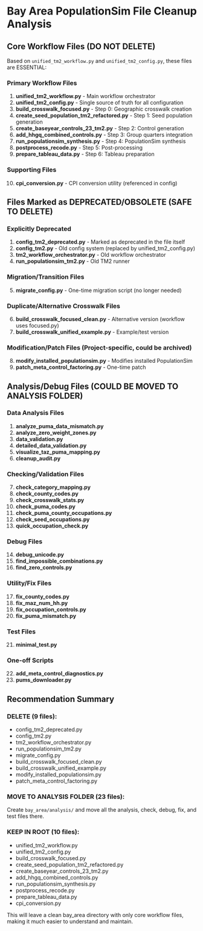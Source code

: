 # Bay Area PopulationSim File Cleanup Analysis

## Core Workflow Files (DO NOT DELETE)

Based on `unified_tm2_workflow.py` and `unified_tm2_config.py`, these files are ESSENTIAL:

### Primary Workflow Files
1. **unified_tm2_workflow.py** - Main workflow orchestrator
2. **unified_tm2_config.py** - Single source of truth for all configuration
3. **build_crosswalk_focused.py** - Step 0: Geographic crosswalk creation
4. **create_seed_population_tm2_refactored.py** - Step 1: Seed population generation
5. **create_baseyear_controls_23_tm2.py** - Step 2: Control generation
6. **add_hhgq_combined_controls.py** - Step 3: Group quarters integration
7. **run_populationsim_synthesis.py** - Step 4: PopulationSim synthesis
8. **postprocess_recode.py** - Step 5: Post-processing
9. **prepare_tableau_data.py** - Step 6: Tableau preparation

### Supporting Files
10. **cpi_conversion.py** - CPI conversion utility (referenced in config)

## Files Marked as DEPRECATED/OBSOLETE (SAFE TO DELETE)

### Explicitly Deprecated
1. **config_tm2_deprecated.py** - Marked as deprecated in the file itself
2. **config_tm2.py** - Old config system (replaced by unified_tm2_config.py)
3. **tm2_workflow_orchestrator.py** - Old workflow orchestrator
4. **run_populationsim_tm2.py** - Old TM2 runner

### Migration/Transition Files
5. **migrate_config.py** - One-time migration script (no longer needed)

### Duplicate/Alternative Crosswalk Files
6. **build_crosswalk_focused_clean.py** - Alternative version (workflow uses focused.py)
7. **build_crosswalk_unified_example.py** - Example/test version

### Modification/Patch Files (Project-specific, could be archived)
8. **modify_installed_populationsim.py** - Modifies installed PopulationSim
9. **patch_meta_control_factoring.py** - One-time patch

## Analysis/Debug Files (COULD BE MOVED TO ANALYSIS FOLDER)

### Data Analysis Files
1. **analyze_puma_data_mismatch.py**
2. **analyze_zero_weight_zones.py**
3. **data_validation.py**
4. **detailed_data_validation.py**
5. **visualize_taz_puma_mapping.py**
6. **cleanup_audit.py**

### Checking/Validation Files
7. **check_category_mapping.py**
8. **check_county_codes.py**
9. **check_crosswalk_stats.py**
10. **check_puma_codes.py**
11. **check_puma_county_occupations.py**
12. **check_seed_occupations.py**
13. **quick_occupation_check.py**

### Debug Files
14. **debug_unicode.py**
15. **find_impossible_combinations.py**
16. **find_zero_controls.py**

### Utility/Fix Files
17. **fix_county_codes.py**
18. **fix_maz_num_hh.py**
19. **fix_occupation_controls.py**
20. **fix_puma_mismatch.py**

### Test Files
21. **minimal_test.py**

### One-off Scripts
22. **add_meta_control_diagnostics.py**
23. **pums_downloader.py**

## Recommendation Summary

### DELETE (9 files):
- config_tm2_deprecated.py
- config_tm2.py  
- tm2_workflow_orchestrator.py
- run_populationsim_tm2.py
- migrate_config.py
- build_crosswalk_focused_clean.py
- build_crosswalk_unified_example.py
- modify_installed_populationsim.py
- patch_meta_control_factoring.py

### MOVE TO ANALYSIS FOLDER (23 files):
Create `bay_area/analysis/` and move all the analysis, check, debug, fix, and test files there.

### KEEP IN ROOT (10 files):
- unified_tm2_workflow.py
- unified_tm2_config.py
- build_crosswalk_focused.py
- create_seed_population_tm2_refactored.py
- create_baseyear_controls_23_tm2.py
- add_hhgq_combined_controls.py
- run_populationsim_synthesis.py
- postprocess_recode.py
- prepare_tableau_data.py
- cpi_conversion.py

This will leave a clean bay_area directory with only core workflow files, making it much easier to understand and maintain.
